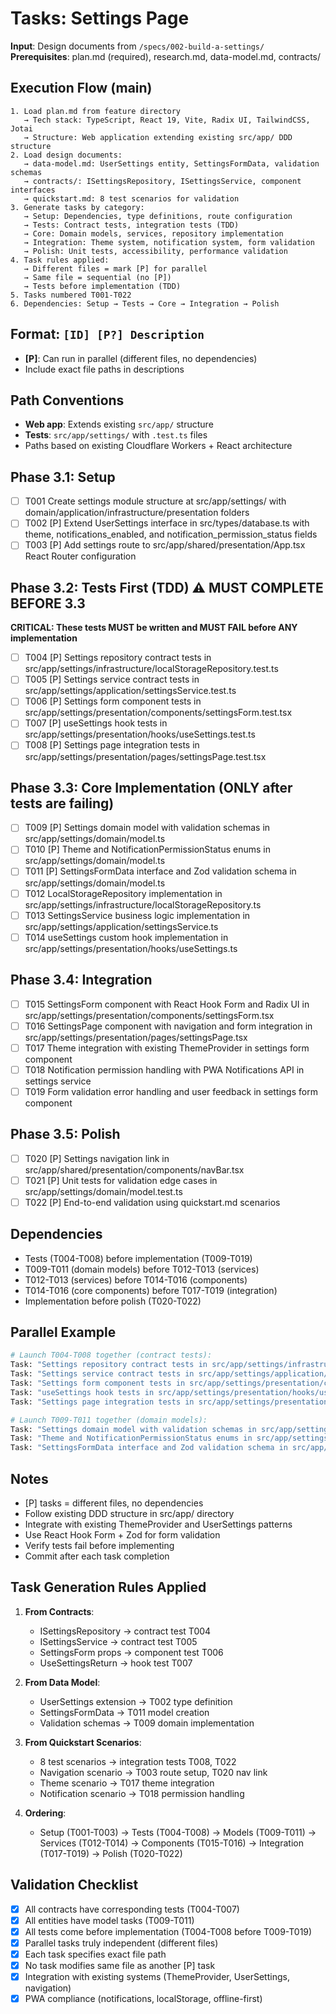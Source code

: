 # Tasks: Settings Page

**Input**: Design documents from `/specs/002-build-a-settings/`
**Prerequisites**: plan.md (required), research.md, data-model.md, contracts/

## Execution Flow (main)
```
1. Load plan.md from feature directory
   → Tech stack: TypeScript, React 19, Vite, Radix UI, TailwindCSS, Jotai
   → Structure: Web application extending existing src/app/ DDD structure
2. Load design documents:
   → data-model.md: UserSettings entity, SettingsFormData, validation schemas
   → contracts/: ISettingsRepository, ISettingsService, component interfaces
   → quickstart.md: 8 test scenarios for validation
3. Generate tasks by category:
   → Setup: Dependencies, type definitions, route configuration
   → Tests: Contract tests, integration tests (TDD)
   → Core: Domain models, services, repository implementation
   → Integration: Theme system, notification system, form validation
   → Polish: Unit tests, accessibility, performance validation
4. Task rules applied:
   → Different files = mark [P] for parallel
   → Same file = sequential (no [P])
   → Tests before implementation (TDD)
5. Tasks numbered T001-T022
6. Dependencies: Setup → Tests → Core → Integration → Polish
```

## Format: `[ID] [P?] Description`
- **[P]**: Can run in parallel (different files, no dependencies)
- Include exact file paths in descriptions

## Path Conventions
- **Web app**: Extends existing `src/app/` structure
- **Tests**: `src/app/settings/` with `.test.ts` files
- Paths based on existing Cloudflare Workers + React architecture

## Phase 3.1: Setup
- [ ] T001 Create settings module structure at src/app/settings/ with domain/application/infrastructure/presentation folders
- [ ] T002 [P] Extend UserSettings interface in src/types/database.ts with theme, notifications_enabled, and notification_permission_status fields
- [ ] T003 [P] Add settings route to src/app/shared/presentation/App.tsx React Router configuration

## Phase 3.2: Tests First (TDD) ⚠️ MUST COMPLETE BEFORE 3.3
**CRITICAL: These tests MUST be written and MUST FAIL before ANY implementation**
- [ ] T004 [P] Settings repository contract tests in src/app/settings/infrastructure/localStorageRepository.test.ts
- [ ] T005 [P] Settings service contract tests in src/app/settings/application/settingsService.test.ts
- [ ] T006 [P] Settings form component tests in src/app/settings/presentation/components/settingsForm.test.tsx
- [ ] T007 [P] useSettings hook tests in src/app/settings/presentation/hooks/useSettings.test.ts
- [ ] T008 [P] Settings page integration tests in src/app/settings/presentation/pages/settingsPage.test.tsx

## Phase 3.3: Core Implementation (ONLY after tests are failing)
- [ ] T009 [P] Settings domain model with validation schemas in src/app/settings/domain/model.ts
- [ ] T010 [P] Theme and NotificationPermissionStatus enums in src/app/settings/domain/model.ts  
- [ ] T011 [P] SettingsFormData interface and Zod validation schema in src/app/settings/domain/model.ts
- [ ] T012 LocalStorageRepository implementation in src/app/settings/infrastructure/localStorageRepository.ts
- [ ] T013 SettingsService business logic implementation in src/app/settings/application/settingsService.ts
- [ ] T014 useSettings custom hook implementation in src/app/settings/presentation/hooks/useSettings.ts

## Phase 3.4: Integration
- [ ] T015 SettingsForm component with React Hook Form and Radix UI in src/app/settings/presentation/components/settingsForm.tsx
- [ ] T016 SettingsPage component with navigation and form integration in src/app/settings/presentation/pages/settingsPage.tsx
- [ ] T017 Theme integration with existing ThemeProvider in settings form component
- [ ] T018 Notification permission handling with PWA Notifications API in settings service
- [ ] T019 Form validation error handling and user feedback in settings form component

## Phase 3.5: Polish
- [ ] T020 [P] Settings navigation link in src/app/shared/presentation/components/navBar.tsx
- [ ] T021 [P] Unit tests for validation edge cases in src/app/settings/domain/model.test.ts
- [ ] T022 [P] End-to-end validation using quickstart.md scenarios

## Dependencies
- Tests (T004-T008) before implementation (T009-T019)
- T009-T011 (domain models) before T012-T013 (services)
- T012-T013 (services) before T014-T016 (components)
- T014-T016 (core components) before T017-T019 (integration)
- Implementation before polish (T020-T022)

## Parallel Example
```bash
# Launch T004-T008 together (contract tests):
Task: "Settings repository contract tests in src/app/settings/infrastructure/localStorageRepository.test.ts"
Task: "Settings service contract tests in src/app/settings/application/settingsService.test.ts"  
Task: "Settings form component tests in src/app/settings/presentation/components/settingsForm.test.tsx"
Task: "useSettings hook tests in src/app/settings/presentation/hooks/useSettings.test.ts"
Task: "Settings page integration tests in src/app/settings/presentation/pages/settingsPage.test.tsx"

# Launch T009-T011 together (domain models):
Task: "Settings domain model with validation schemas in src/app/settings/domain/model.ts"
Task: "Theme and NotificationPermissionStatus enums in src/app/settings/domain/model.ts"
Task: "SettingsFormData interface and Zod validation schema in src/app/settings/domain/model.ts"
```

## Notes
- [P] tasks = different files, no dependencies
- Follow existing DDD structure in src/app/ directory
- Integrate with existing ThemeProvider and UserSettings patterns
- Use React Hook Form + Zod for form validation
- Verify tests fail before implementing
- Commit after each task completion

## Task Generation Rules Applied

1. **From Contracts**:
   - ISettingsRepository → contract test T004
   - ISettingsService → contract test T005  
   - SettingsForm props → component test T006
   - UseSettingsReturn → hook test T007

2. **From Data Model**:
   - UserSettings extension → T002 type definition
   - SettingsFormData → T011 model creation
   - Validation schemas → T009 domain implementation

3. **From Quickstart Scenarios**:
   - 8 test scenarios → integration tests T008, T022
   - Navigation scenario → T003 route setup, T020 nav link
   - Theme scenario → T017 theme integration
   - Notification scenario → T018 permission handling

4. **Ordering**:
   - Setup (T001-T003) → Tests (T004-T008) → Models (T009-T011) → Services (T012-T014) → Components (T015-T016) → Integration (T017-T019) → Polish (T020-T022)

## Validation Checklist

- [x] All contracts have corresponding tests (T004-T007)
- [x] All entities have model tasks (T009-T011)
- [x] All tests come before implementation (T004-T008 before T009-T019)
- [x] Parallel tasks truly independent (different files)
- [x] Each task specifies exact file path
- [x] No task modifies same file as another [P] task
- [x] Integration with existing systems (ThemeProvider, UserSettings, navigation)
- [x] PWA compliance (notifications, localStorage, offline-first)
